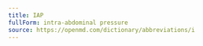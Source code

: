 ```yaml
---
title: IAP
fullForm: intra-abdominal pressure
source: https://openmd.com/dictionary/abbreviations/i
---
```

